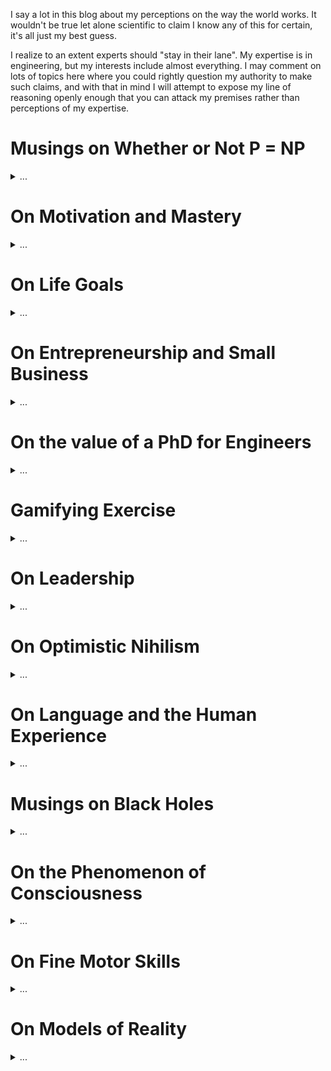 
I say a lot in this blog about my perceptions on the way the world works. It wouldn't be true let alone scientific to claim I know any of this for certain, it's all just my best guess.

I realize to an extent experts should "stay in their lane". My expertise is in engineering, but my interests include almost everything. I may comment on lots of topics here where you could rightly question my authority to make such claims, and with that in mind I will attempt to expose my line of reasoning openly enough that you can attack my premises rather than perceptions of my expertise.

# Musings on Whether or Not P = NP

<details>
<summary>
...
</summary>

If you ask [the profs of MIT 6.006](https://ocw.mit.edu/courses/electrical-engineering-and-computer-science/6-006-introduction-to-algorithms-fall-2011/lecture-videos/), any sane person would conjecture that P does not equal NP... So take my thoughts on this with a grain of salt.

In the 2015 version of MIT 6.006 posted online, the age old question of whether or not [P = NP](https://www.win.tue.nl/~gwoegi/P-versus-NP.htm) was discussed. Elsewhere in the class, the importance of reductions was discussed - that is, if we can reduce a problem of interest to us into an identical formulation as one that has already been solved, then our original problem is also solved. Then, with regards to the question of whether or not P = NP, he said this must be absurd because it is equivalent to the conjecture that we can construct some magical computing equipment that can pick the right guess on the first try every time. A "magic box", of sorts.

Now here's where I might be crazy - but isn't this exactly what quantum computers are doing? All answers are true and false simultaneously and the right answer is returned in a single operation. As I recall, this is the key advantage of quantum computing. So if that's the case, didn't we build the "magic box" to which Eric refers? This leads me to conjecture that if we can prove that P = NP is identical to the "magic box" problem, then we'll prove that (counterintuitively, and literally a million-dollar problem) P = NP.

ASA 12/1/2019
</details>

# On Motivation and Mastery

<details>
<summary>
...
</summary>

I've always been interested in what it takes to be proficient or expert in a topic. I found recently that "expert" is really just media-speak without well-defined meaning, but that aside we can improve our relative proficiency to be better than we were before, and we can measure that performance to verify our progress.

A few years ago, I read [The 4 Hour Work Week](https://www.youtube.com/watch?v=eUTDhLPpP9o) by Tim Ferriss. At the outset of my career, it posed a very refreshing look at how life might shake out given various career approaches in addition to the standard Nine-to-Five. I'm less interested in doing one thing extremely well than I am in doing many things very well. To that end, I really loved the [TED Talk on The First 20 Hours](https://www.youtube.com/watch?v=5MgBikgcWnY), which details the art of deconstruction and attaining some degree of mastery. I'm not sure if it's backed by unbiased research other than that of the presenter, but it certainly sounds good and there is merit to the 80/20 principle.

Josh Kaufman states that to learn:

* Decide exactly what you want to be able to do
* Get far enough along that you can start learning and self-correct
   * Definitely don't say "I'm going to read all these things first" - that's procrastination
* Remove barriers to practice, as this increases the likelihood of success

The first two points agree with some key takeaways from  [Turn the Ship Around](https://ti-pdf-uploads.s3.amazonaws.com/a2db0dfc-5ef0-4885-bc3c-d7ff27972c4a/pdf_output/English/118723063.pdf?AWSAccessKeyId=AKIAIQBOMCVUHTOT3DFQ&Expires=1578866811&Signature=bl7t0S78p%2B7qT6gf74dq6sak3Fg%3D) by David Marquet, and these points definitely satisfy all the requirements of motivation that you'll read elsewhere. Structure your living quarters to make things you want to do easier to do, and things you should avoid doing even harder to do. Example: if you want to watch less TV, don't have one in every room.

It's definitely all about practice. The question is "how much", and the answer in all cases is to deconstruct the task into simpler tasks, then practice those simpler tasks. You'll know how much to practice each element once you've deconstructed it into bite-sized chunks.

Here's an example: if you want to be a better storyteller, document stories you already know, catalogue them by effect (the one you intend for the audience), then practice each story and memorize the associated effect for that story. In the future when you want to tell a story that conveys a feeling or a certain message to an audience (say you're holding a meeting at work), you've already mastered the mechanics of telling the story and you know which ones are applicable - so just pull the canned story out of your mental library and go. You will instantly be perceived as a better storyteller.

Here's another example: you shouldn't "save articles for later" no matter how cool, interesting, or tempting. If you don't have the motivation or interest to read it right now, or if you don't have a specific time in mind as to when you'll get around to reading it, you're better off not letting it clutter up your bookmarks/favorites/open tabs in your browser. The reason for this is that there are lots of great things to read, and you'll find them all the time. Your curiosity will lead you to them at the appropriate times, and there is no reason to let yourself get overwhelmed by all the blog or book recommendations you made to your future-self. Read them or delete them - you will feel more free if you're anything like me.

So when it comes to motivation:

1. Have a reason
2. Visualize your goal
3. Have a plan
4. Take small steps
5. Don't compare yourself to others
6. Do not procrastinate
7. Previous mistakes are just test results that can be used to help you learn

But don't take my word for it - a closing note on mastery that I love to keep in mind when it comes to "internet research" (anything I want to know more about that's not the topic of formally peer-reviewed research), one thing I love to do is to search a topic on Google, ctrl+click (or command+click on Mac) all of the first 3 pages of Google results (which opens a new tab for each page in your browser) then search with different wording a few times and do the same thing until I have dozens of tabs open from various sources. Many results are dead-links or just poorly written, so once you close out all but the quality results, you'll find you can count on one hand the number of open tabs remaining. Then you can read those thoroughly. For any topic you can imagine, there is a ton of great content out there, and it can be hard to filter through the noise. This is how I attempt to, and is exactly how I learned a variety of technical topics and even topics I'm relaying here on this blog.

ASA 1/12/2020
</details>

# On Life Goals

<details>
<summary>
...
</summary>

Realize that at this point in my life I have a stable job, a Master's degree, an apartment, a fiancee, a dog, and while there are clearly more major life goals to accomplish, my notions of what I feel are important are vastly different than when (for example) I was graduating high school and had high ambition but low circumstantial stability. Based on this, I have every reason to believe that my perspectives and values will change again over time.

I find currently that my objectives are dominated by sustaining day-to-day stability as my fiancee and I try to maintain a positive trajectory for ourselves and our small family. (I don't think I should put that last word in quotes here because it's really a family, just not the house-and-kids kind).

With that context in mind, I started by accepting the fact that the finite-lifetime-phenomenon (as my friend and mentor Dr. Christopher Taudt over in Germany likes to call it) is very real. I can't do it all, though not for lack of trying. My typical mode of operation is to pick one thing, and work on it obsessively until I have achieved my mission, then go onto the next thing. It's like taking single-tasking to an extreme. I love getting entirely absorbed in what I'm working on. But I realize that this approach is an ideal that I can't sustain now that there are many battles I need to fight on a day-to-day basis, and I would rather keep all of these goals healthy rather than excel beyond all reason in a single one of them while others fall apart.

I started by going through many lists of adjectives that I wanted to consider myself, work towards, or be described as by others. The list I came up with included:

* Handsome
* Healthy
* Strong
* Stylish
* Creative
* Smart
* Present
* Sociable
* Positive
* Witty
* Worldly
* Interesting
* Organized
* Confident
* Dependable
* Adept
* Entrepreneurial
* Mature

Some of these are shallow and ill-defined. That's okay, because the goal is to make myself feel as though I'm moving in what I consider to be a better direction as a person, a fiance, an employee, and other areas relevant to my own life.

So the next thing to do is to map these objectives to things I can do that I perceive will move me closer to attaining these goals. Of course, the mapping I come up with is hardly scientific - though in the case of being mentally present and being positive, there is some research demonstrating the means selected will move me closer to my desired end.

This isn't unlike an approach Ben Franklin used when he wanted to improve his behavior. He kept a pocket notebook where he would evaluate how well he upheld his goals that day / week. My method is slightly different, where I work on specific tasks according to a schedule I've set for myself. These tasks are:

* Handsome --> Groom regularly
* Healthy --> Watch my diet
* Strong --> Exercise regularly
* Stylish --> Maintain wardrobe
* Creative --> Work on projects
* Smart --> Study regularly
* Present --> Meditate regularly (check out the Headspace app before you judge me on this please!)
* Sociable --> Participate in events
* Positive --> Gratitude journal
* Witty --> Practice jokes (look up humor simplified & demystified)
* Worldly --> Stay approximately up to date on some pop-culture and news topics
* Interesting --> Practice speaking with emphasis
* Organized --> Tidy up regularly (at home and at work)
* Confident --> Practice posture
* Dependable --> Keep going to work
* Adept --> Methodically approach new skills
* Entrepreneurial --> Maintain participation in small business interests
* Mature --> Don't judge, accept myself and others as we are today, recognize that I don't "know it all", be willing to change and welcome criticism, eliminate addictions (in my case, the habit of single-tasking), say no to myself and to others without hesitation, set goals, get to work, move forward, embrace self discipline, avoid complaining

I was able to schedule each of these tasks into a small weekly calendar. The calendar only lists the actions I intend to take, but I like to keep in mind that I am doing these things with more abstract goals in mind. I realize that I can't always keep the regularity in my schedule that I'd like, but I try to stay on track and it's okay if I falter some days. In addition, these objectives don't occupy my entire day, so there's plenty of room for me to do other things (like playing video games or taking the car to the shop or other emergent tasks). Lastly and most importantly I embrace optimistic nihilism (discussed in another post), so none of this makes me better or more whole than I would be if I didn't do it. I just want to do these things, mainly because I found over the course of my life so far that these types of tasks tend to result in me feeling happier. And that's more than enough reason to pursue them.

ASA 1/12/2020
</details>

# On Entrepreneurship and Small Business

<details>
<summary>
...
</summary>

I have tried a myriad of things to succeed in small business. It is extremely difficult. For a little bit of context, I have always considered myself a risk taker, technically competent, quick to learn, and all of the things that I assumed would make for a great entrepreneur. As of the time of this writing, I've made more money on lemonade sales as a kid than I have in any of my side gigs as an adult. Granted, my mom got me down to the strip district on weekends in the city of Pittsburgh where my little stand was pulling in over thirty bucks an hour after accounting for the cost of materials. Not bad for a snot-nosed kid, I think. I sold items on eBay, on Amazon, opened a stock trading account with ScotTrade for my mom (who never had traded stocks herself) and tinkered around with a thousand bucks I saved up in quarters up to age 16. These were all of the hallmarks of an entrepreneur, I believed.

But I got through my technical training in college and went into an engineering career, expecting that this would prepare me for the world of taking my product development ambitions solo and making a living through my own business. Everyone will tell you that the world is primed for people like this, and that you're writing your own check. I can attest to the fact that it's not that easy - not at all.

Circa 2018, I opened my first LLC, the Stronghold Homes Company. The aim of this business was to use a drop-shipping model to middle-man sales of home security equipment until I built up enough cash flow to invest in developing custom products of my own making. Even though I had a great brand and a document trail out the door for all the businesses that were willing to drop-ship on my company's behalf, and even though I had hundreds of products available on my website ranging from Tasers to pocket knives to bear spray, the business didn't come. I discovered the notion that "if you build it, they will come" does not apply on the internet. It is a vast ocean of data that, unlike my lemonade stand on prime real-estate in the city, simply didn't have the visibility. I didn't have the cash to invest in serious advertising outside of Google AdWords, and I didn't have the confidence that I could run the race to the bottom with other companies drop-shipping the same goods, and in two-days on Amazon no less. A trusted website where people don't hesitate to part with credit card information (for good reason, by the way). I realized that I would need to fight tooth and nail to get sales going for a smattering of other people's products I wasn't passionate about, and that there was no telling if I'd ever have the means to develop my own custom products. So I backed out and dissolved the company at the end of the year.

The following year, 2019, was the year I turned to software. After learning my lesson in supply-chain management in the previous annum, I realized that if I could develop products in which I could control the distribution, then the options were limitless in terms of what I could sell at the outset. I have formal training in software development and even work experience in it. But it is difficult to bootstrap enough cash to find a stable means to replace your day job.

Just a few months prior, a work associate told me about the SBIR program, or Small Business Innovation Research. It's a process in which all government agencies in the US are mandated to spend 3.5% of their research budget on small business research via grants and contracts, and a key goal of the program is to get budding small startups off the ground. It was awesome, and perfect for me. I opened a new LLC, Neurobi Company, with the mission of writing my first proposals and getting enough traction to launch into small business research.

I've never had an issue coming up with ideas - that was the easy part for me. And I had a lot of technical writing experience from my day job. Writing bids for the Department of Transportation and the National Science Foundation was straightforward, but as with all associations with the government, very slow-moving. After six months of proposal writing and six months of painful waiting games, I got word that yet again my request had not been recommended for funding. Don't get me wrong, I learned a lot about the SBIR program and I believe I am a better technical writer because of it, but the agonizingly slow movement of the program ran my company into the ground. I have all of my communications and documents from this experience. If anybody is interested enough to ask to see it, I would gladly open-source the materials so you can see the level of effort involved and what didn't work for me.

In the meanwhile, I started attending tech startup events around Pittsburgh. I met some very interesting entrepreneurs, heard stories of success then failure, failure then failure, and (very rarely) failure then success. I met some brilliant people who got their PhD's from MIT in robotics, took classes live and in person that I myself studied in the MOOC/OpenCourseWare environments when I'd self-study topics online, and literally knew some of my heroes first-hand. Even these people struggled to keep their businesses afloat. And if not them, what hope did I have? I know it's not as easy as "be technically competent, get your degree, innovate for the benefit of humanity, and prosper financially", but these people are having trouble putting food on the table for their families. I mean this was seriously disheartening for the fate of technically talented people who wanted to use their talents to the fullest, or even just do anything other than being an employee.

I met a guy at work around that time that was a mirror into my own future. He told me he spent his life setting him up to build gadgets, and it never, ever took off for him. He has two successful daughters, a stable job and a happy family life. The tradeoff was that he ended up leaving his passions behind to work a stable job - same place I'm at now. He's a great asset to the company, no doubt, but I think of this man as "the tinkerer that never was". He told me two pieces of advice that I've never forgot: first, you need to be able to write your ideas down. It's important, because you'll need it as a talking point - specifically what he had in mind was a business plan. He also said it's important to be a finisher - to see tasks through to the bitter end. And if you're not, you need to find somebody who is. He said this from his experience in always getting pulled away from what he was working on to investigate some new latest-and-greatest idea, which he felt ultimately was part of his downfall.

These ideas resonated with what I was hearing from the entrepreneurs downtown. At a panel discussion on Robotics and Artificial Intelligence Startups in Pittsburgh (spot on for what I was trying to do at the time), the idea that hit me the hardest was the notion of not trying to sell a solution to a problem nobody has. It was in this discussion that the gurus from industry shared their tales of woe from times they thought they had something seriously great only to realize they were commercial disasters. Honestly I'd have loved to even got far enough along to fail as hard as they have. But it motivated me to really meditate on what it means to fail fast, be agile, and get meaningful customer feedback (noting that "focus groups lie" in the opinion of one man on the panel - so be mindful of where you're getting your data).

Honestly this is where I am today. I haven't yet dissolved Neurobi, as I have yet more ideas brewing in the back of my mind.

After two full years of nothing but pain and financial loss, you'd think I should be broken and retire to the sweet relief of my day job. You'd be right - it is very comfortable in room 105. It is seriously tempting. The money is fine, the people are funny, the job is stable and the lifestyle is consistent with many of my life goals. Though this last year dealt a devastating blow to my motivation to pursue technical startups, I haven't quite yet shook off the vestiges of my ambitions. Make no mistake that it would be a lot easier for me to go to medical school or law school or just target being a technical manager at this point and make vastly more money on any of these paths. A lot of my friends I started with as engineers at this company out of college are making these very decisions and meeting great success. Is this right for me? Am I really only in it for the money? Parts of me say yes, but the innovator in my blood is screaming that something about this picture isn't right. Is diverting away from science and technology to these other paths really the best thing I can do to contribute to society in my finite lifetime? If not then why is there so much pain and resistance along the path of technical excellence? Have I not paid my dues? I know the answer to many of these questions, I just don't like the truth and I'm constantly meditating on ways to change this depressing reality that gravitates all technical talent away from the path of unique innovation. Until I come up with a solution to this most fundamentally flawed societal challenge, I have a lot more thinking to do.

ASA 1/12/2020
</details>

# On the value of a PhD for Engineers

<details>
<summary>
...
</summary>

You will hear from your profs that you need to get the PhD - they of course have a vested interest in feeding the education system. You will hear from your managers that the PhD is something you can do "if you want to" - but they aren't referring to your value to humanity so much as they're referring to "the person that works for them in this role". Your friends and family will have their own wildly varying opinions.

If you're in a situation like me, you have your M.S. in engineering, you have a great relationship with your thesis advisor, you have a full time job that pays more than graduate fellowships ever could, you have the ability to knock out your PhD in only 2 more years and already started (I have this timeline in writing), but to accomplish this it will cost you $10k out of pocket and even though it wouldn't actually devastate your current lifestyle, it is still a very serious time-commitment that may honestly be better spent with your fiancee and your dog.

You may already have formulated your own opinions at this point. "Just get it, you're so close!", or "it's a waste of your time, and you already said it won't get you promoted".

The real rub is that I consider myself a creative thinker and a problem solver. While some students who were 4.0 performers in undergrad struggled through the creative work that comes with graduate research (which undergrad does not prepare you for), I truly thrived and had a great experience. I want to have any reason that justifies making the PhD worthwhile - I love school and have a clear path forward. But I can't justify making major life decisions on a whim such as that. There needs to be an end goal.

I understand that medical doctors, lawyers, and other professions command high salaries with doctorate level degrees, and that it's simply not the case in technology fields (it's really good and gets a tad bit better with a PhD, don't get me wrong - but at the doctorate level, dollars per unit effort are high for them but close to zero in engineering). So I have to accept that in engineering, you don't get a PhD for money.

So what is a PhD for? Ultimately, you get a PhD to establish a publication record.

To establish a publication record... Why would you want to do that? The answer to that is that you wouldn't. It helps your profs because it makes their lab look better, more attractive for funding, and a host of other reasons that don't benefit the grad student as an individual. Furthermore, your work spills out into the public and improves society by sharing the fruits of your dedicated intellectual work with anyone willing to read it. This all sounds venerable, and from the perspective of the public, it is. It is valuable to everyone, except for the grad student. When it comes down to it, the grad student is eating ramen, spending late nights in the lab for little to no pay, their work is subject to getting shot down when funding or professors move on without them, publications in no sense move the student closer to graduation, yet you know the culture is "publish or perish". Where is the reward? If you want to go the route of your professors, you'll have the opportunity to get pushed around as a postdoc for some poorly defined amount of time following graduation until you hopefully make your way to the first rung of the career ladder at a university somewhere, anywhere you can find a job, late in life relative to an undergrad and with substantially less pay than if you climbed the career ladder intelligently up to that point. Or you could have gone into engineering after undergrad, your MS or your PhD with intentions of doing the best technical work only to realize that, technical managers and executive managers will always make 50% to 100% or more money than an equivalently educated engineer or scientist. Is that a problem? Absolutely not - it's the way the world works (see [Bureau of Labor Statistics](https://www.bls.gov/oes/current/oes_nat.htm#00-0000) for details). But it begs the question from the start of your education, what do *you* want?

For me, I realize that I'd love to have a PhD, but at my current standing in life I'm working for the money. I am very willing to bust my behind for the right amount of cash, which I define as the amount of money needed to achieve my life goals in a reasonable amount of time, which is a topic for a different post. I realize that I may find I'll disqualify myself from a lucrative opportunity that would only be available to me with a PhD. There's not a ton I can do about that, because based on best information available from this point in time looking forward, it appears I'll be much better off financially by pursuing the management path, changing careers, or succeeding in entrepreneurial endeavors (which I have worked diligently at since 2017 to no avail, but is also the topic of a different post).

For as much as I hate to say it, and my fiancee will tell you just how much I've gone back and forth with this, there is no incentive for me to get a PhD in engineering. Even though it would help my prof (who I really think is great) and would help society as the work spills into the public domain, the only person it won't help is me. And that's the bottom line. I'd love to be in a privileged enough position to say that I don't need to worry about my personal gain in all of this, but here I am.

What is the opportunity cost to society? Luckily I already started my research before backing out (seriously - it's on my transcript), so I know where I was headed. I was working on decentralized reinforcement learning to model and control clusters of dynamic systems. In layman's terms, think of it like robotic swarms or MicroBots from the Disney movie Big Hero 6.

I can't say for sure that my research or anyone else's will benefit society, but what I can say is that the more people can work on their passions, the more society will benefit. Someday, I hope that we restructure society such that the price is right on advanced technical work. As is the case with doctors and lawyers, something tells me that people won't stop working on what they love just because they're making "enough money", but with myself as an example I can guarantee that there are people out there who will stop working on what they love when the money is not there.

Even though I maintain a 4.0 GPA in grad school, this marks my last semester in my PhD. I hope I have a reason to come back.

ASA 12/31/2019
</details>

# Gamifying Exercise

<details>
<summary>
...
</summary>

I've been handling my workouts as a game, and it has been a blast so far. I have pages of notes as to why this is a reasonable approach, but to keep this post short I'll just explain the mechanics of the game:

1. Pick a set of exercises you believe to provide a full-body workout. This might not be perfect but do your best to capture biceps, back, triceps, chest, legs, shoulders, core. (I've itemized all the muscles in my body before and picked isolation exercises for each, but found it took too long. For practicality reasons, I cut way back). For me personally, I picked:
   1. Bench press (Barbell)
   2. Deadlift (Barbell)
   3. Curls (Dumbbell, one arm at a time)
   4. Front-Raises (Plate held with both hands)
   5. Military Press (Dumbbell, one arm at a time)
   6. Obliques (Dumbbell or plate, one arm at a time while standing)
   7. Run (Increments of 1 mile)

2. For each of these, I came up with a leveling system (like in a video game) as to how many reps at what weight would get me to the next level (or benchmark). Reps are added up over time like experience points
   1. Bench press
      * Complete "tutorial mode" after performing 1,000 reps at 135 lbs
      * 10,000 reps at 135 lbs gets me to level 9
      * 10,000 reps at 315 lbs gets me to level 99
   2. Deadlift
      * 10,000 reps at 135 lbs gets me to level 9
      * 10,000 reps at 315 lbs gets me to level 99
   3. Curls
      * 10,000 reps at 20 lbs earns me the benchmark Curls I
      * 10,000 reps at 25 lbs earns me the benchmark Curls II
      * I have yet to devise a mapping to what I consider level 99 in curls
   4. Front-Raises
      * 10,000 reps at 25 lbs earns me the benchmark Front Raises I
   5. Military Press
      * 10,000 reps at 20 lbs earns me the benchmark Military Press I
   6. Obliques
      * 10,000 reps at 35 lbs earns me the benchmark Obliques I
   7. Run
      * Starting from level 0, level up every 249 miles up to level 99 at 24,900
      * Go "the extra mile" to achieve benchmark Globe Trotter I (circumference of Earth is 24,901 miles)
      * Achieve benchmark Moonwalker at Globe Trotter IX (this is the distance to the moon at perigee) (Even for avid runners, this will take many years. But it's still a great goal!)

3. I picked the above for my own reasons. I believe that working out doesn't need to be difficult or mysterious and that reps at a given weight is sufficient to make real progress and measure it. The core premises are:
   1. Measurable progress is motivating
   2. Measuring progress should be as simple as possible so as not to distract from the goal
   3. While both are important, workout consistency is more valuable than optimality
   4. Fewer workouts risks less muscle coverage, yet increases likelihood of consistency
   5. Increasing weight implies progress
   6. Increasing weight prematurely risks injury
   7. Reps are the primary way to prepare yourself to increase weight without injury
   8. Too many reps at a time may risk injury, but is easily mitigated by self-regulation
   9. There is a number of reps at a given weight that if you do that many, you will feel prepared to increase the weight (10,000 is the number I picked where I feel confident enough to increase the weight without hesitation)
   10. The proposed leveling system is based on my notions of what it means to be strong, which is based anecdotally on the people that I have met combined with aggregate stats posted online and my own opinion. The level thresholds themselves are less important than the notion that you can make progress in a way that is easy to track and clearly rewards your efforts by increasing experience points (a.k.a. reps) and leveling-up
   11. People may disagree with the specifics of this methodology, but with bench as an example, I conjecture anyone would agree that if you accomplish 10,000 reps at a given weight you're ready to add a few pounds, and I further conjecture that if you accomplish 10,000 reps at a "high weight" (315 lbs for example), you'll perceive yourself to be "strong" or at least stronger than you were

ASA 1/1/2020

UPDATE 1/19/2020:
I had a recent discussion with a co-worker on an approach recommended (among many) by the famed Dr. Jim Stoppani. The notion is to increase your workout "volume", which is weight * reps * sets, or more specifically your workout density, which is workout volume divided by time. My co-worker is interested in applying the scientific method to his workout program, and so he is very happy with the fact that there are very few variables with this approach. The iron doesn't lie, he says - and I agree. I can't speak to whether or not my above approach is in any way optimal, but what I can say is that my approach removes the variables of sets and time. I measure only the total number of reps, tallying them up one-by-one, at a given weight. We'll see if it works (anecdotally, I have seen progress no doubt), but more importantly it makes the scientific method even easier to apply. We'll see if I can prove my own theory wrong. If that happens, I'll update this post. Until then, I hope you enjoy this approach as much as I've been!

</details>

# On Leadership

<details>
<summary>
...
</summary>

For the longest time, I considered myself to only ever be on the "technical track" as opposed to the "management track" at work. In my line of business, we are very engineer-heavy. Which I obviously personally think is great. The formula is: get a high GPA, get hired here as an engineer, choose your own adventure, retire as an engineer that's paid more than when you started or as a manager that's paid more than when your engineers ended. Aside from the allure of the money, which wasn't quite enough to persuade me to join the dark side, some of my friends started along the management track that I wouldn't necessarily have expected. So they're picking up insights and passing them to me as they go along, which has helped shape my perspective.

The most compelling sell was that a key function of (first-line) management is to help set the technical strategic direction of their unit. In the earliest stages of my career as an engineer, I had been plagued with the issue that (to my knowledge) all engineers who are just starting out are subjected to. The senior engineers assume that if you're younger than them, you're not in a position to make decisions. This is not a great attitude to say the least, and there's honestly not a ton of senior engineers that will treat you that way but it only takes a few bad apples to spoil the bunch.

Now that I'm mentoring new engineers to the company, I am making a conscientious effort to empower their decisions as they learn the ropes of the company. It's tempting to write people off and assume they're coming in Tabula Rasa - maybe it makes you feel experienced or in some way better - but aside from brushing your own ego, that's a contest nobody wins. Everyone has unique perspectives and knowledge that I can appreciate and benefit from, as long as I remain careful to keep myself humble to the fact that this will always remain true throughout my entire career.

Personally, I find that beginning with the end in mind is an absolute strong suit of mine. I've been told that engineers are passionate about completing their projects and doing a great job. Of course I am, but only if it's meeting some bottom line. I have no issue at all dropping a project that's 90% if we realized late-stage it's all of the sudden leading to a dead-end. The completionist in me is not as opinionated as the strategist.

After voicing an interest in going the management route, my boss recommended a great book to me that is relevant in many ways to our line of work. It's called [Turn the Ship Around](https://ti-pdf-uploads.s3.amazonaws.com/a2db0dfc-5ef0-4885-bc3c-d7ff27972c4a/pdf_output/English/118723063.pdf?AWSAccessKeyId=AKIAIQBOMCVUHTOT3DFQ&Expires=1578866811&Signature=bl7t0S78p%2B7qT6gf74dq6sak3Fg%3D), and a highly recommended read for managers and new engineers alike.

It hits my frustrations from my early career as an engineer straight on the head, and discusses:
1. The inherent frustrations that stem from the leader-follower approach to leadership
2. How to set up a working system that empowers the entire chain of command to do their best work
3. Why this isn't straightforward and the pressures that make it feel easier to just give up and go back to the leader-follower model
4. The benefits of persisting with an empowering approach

If you're an early stage engineer who has been exposed to the pain of the leader-follower model, just know that there are other ways, that there are reasons those methods probably haven't caught on at your place of work, and if you can understand the perspective of the people you're working with, there is always the hope that you can effectively build your case to all stakeholders for the design path you feel is right. If waiting for respect to arise as a natural consequence of your age and other people's unintentional cognitive bias isn't your style, I'd recommend you start preparing for your uphill battle by reading [Turn the Ship Around](https://ti-pdf-uploads.s3.amazonaws.com/a2db0dfc-5ef0-4885-bc3c-d7ff27972c4a/pdf_output/English/118723063.pdf?AWSAccessKeyId=AKIAIQBOMCVUHTOT3DFQ&Expires=1578866811&Signature=bl7t0S78p%2B7qT6gf74dq6sak3Fg%3D).

ASA 1/3/2020
</details>

# On Optimistic Nihilism

<details>
<summary>
...
</summary>

Here's a fun one. Outside of the privacy of my own blog, I don't tend to bring this up because everyone is entitled to their own beliefs. I hope the reader understands that I am not attempting to convince them of anything regarding their system of beliefs. If this topic is something you'd rather not discuss, I encourage you to skip this section. For those of you who are interested and/or won't judge me negatively or positively on the basis of my beliefs, please read on.

There was a time when humanity thought that the world was governed by a creator. As we began to understand the world, many observations previously attributed to the wrath of a higher power were replaced with answers that could withstand scientific scrutiny. Those that believe(d) in god(s) started to accept that answers of "how" trumped answers of "why", that the universe is indifferent, that motivation is a human concept, and that the place for god within the framework of logical human reasoning is an ever shrinking "gap".

In logic, any argument analogous to Russell's Teapot can't be proven wrong. Practically but not quite accurately speaking, "you can't prove a negative". The caveat to that is when you can set up an experiment where you test the entire universe of possibilities and can prove that if the thing you're looking for isn't in any of them, then it must be in none of them. But of course this is not possible, so it is not a testable hypothesis, so it is not scientific.

That being said, it is perfectly valid to conjecture that any manner of Russell's Teapots could live inside this untestable space, so if any believer approached me and clarified that their god is a god of the gaps, then I wouldn't even attempt to try and disprove them. Aside from the fact that I don't mind whatever they decide to believe, it's simply a debate that is impossible to settle.

Now, I personally don't conjecture the existence of anything that I don't have scientific evidence to support. There are many forms of evidence, but some evidence may have resulted from many possible explanations, while other forms of evidence can really only mean one of a few things. Furthermore, the "smoking gun" type of evidence needs to be repeatable and corroborate with other evidence that is also repeatable. I realize there are lots of questions we like to ask based on evidence we've collected that can't be proven in this way. I find that it is okay to realize that some answers that are really important to us are lost to the sands of time. We can do our best to try and wrap our heads around the most likely reason for this shroud or that empty tomb, but I find it is similarly okay to accept that there isn't sufficient evidence to test some hypotheses using the methods of science. Just like Russell's Teapot, if the test is impractical, it is not scientific, but that doesn't mean it is (or isn't) true.

With that in mind, we could conjecture the existence of a lot of things which don't have sufficient evidence to support. While valid, I find that there would be too much to mentally keep track of if I conjecture the existence of this and that, within the confines of "the gap".

To be specific, I would classify myself as an agnostic atheist. I find that there is a gap, that anything may or may not be inside, so I don't make arbitrary conjectures about what's inside. This is contrary to the "agnostic theist" who realizes that there is a gap, and speculates that god lives inside it. Both schools of thought are logically valid, so they shouldn't have any reason to argue. Any argument would be fruitless. And I won't here discuss the burden of proof, but if needed that is a key benefit of swaying toward the side of agnostic atheism.

More strongly, Stephen Hawking famously made a compelling argument that god is not needed to describe any natural phenomenon in all of space and across all of time, before or after, inside or out.

Note that he did make the claim that god does not exist, though his argument doesn't rely on it, and it's still logically valid to accept Hawking's argument while remaining an agnostic theist. It's just another one of those times where science yet again shrinks the gap in which god can logically live.

But to quote Neil deGrasse Tyson, saying that god is the answer closes doors to more questions, while acknowledging you don't know the answer opens them.

That's enough on the topic of belief. I think my stance is probably clear enough, and as with all ancient religions, as the remainder of religions continue to go the way of Zeus, I find that it is an interesting time to be alive. We get to witness the struggle of real people, smart people, attempting to cope with and resolve the fundamental incompatibility of science (the art of letting data speak for itself, and questioning every belief) and religion (the art of drawing conclusions with neither data nor question). It is painfully clear that there is no logical basis to conjecture the existence of god, and yet people remain who still believe. It is a fascinating platform to study the notion of "cultural momentum".

I'll wrap up the topic of my perception of the nature of our existence. We are living things (humans), made up of smaller living things (cells), made up of tiny things that are themselves not living (molecules), made up of tinier things that are themselves not living (atoms), made up of tinier things that are themselves not living (the particle zoo from the standard model of physics), that interact in ways that are prescriptive and work according to the standard model of physics. Work your way in reverse, back up the chain, and you'll find that the universe and everything in it (us included) is made up of tiny bits of nonliving things that follow the laws of physics. What makes us "alive"? Well let's start from how life began... stars built heavier atoms out of hydrogen, those atoms and randomly generated molecules distributed themselves throughout the universe including Earth, random interactions of atoms and molecules over long spans of time eventually created a wild bootstrapping process which was a molecule that was self organizing (not in a motivated way - just chemical interactions that were self organizing - bootstrapping processes aren't miraculous - every time you boot up your computer you're experiencing the phenomenon of similar behavior), this self organizing process snowballed into a single-celled organism, which itself is made up of nonliving molecules and is not imbued with anything special - we only call it alive in hindsight but it's not different than any other nonliving self organizing molecules that made it and we are not fundamentally different (in terms of "how alive" we are) compared to the single-cell organism that kicked off the chain of evolution that led to us. From the perspective of the universe, we are no more alive than a single-celled organism nor a rock. Some of the implications of this are that free will (in the standard sense) is not the way the world works. Depending on your views this may sound daft, but before you throw it out I recommend you read [Free Will by Sam Harris](https://www.google.com/url?sa=t&rct=j&q=&esrc=s&source=web&cd=1&cad=rja&uact=8&ved=2ahUKEwjRyZeW9_7mAhUPUt8KHRsqBToQFjAAegQIARAC&url=https%3A%2F%2Fwww.docdroid.net%2Ffile%2Fdownload%2F5ty6HuO%2Ffree-will-sam-harris.pdf&usg=AOvVaw21do3zHyZQz-cNuePPC1JK), in which I disagree with his political/social implications (because humans respond to feedback, including (albeit imperfectly) punishment) but I 100% agree with his notions on how we work.

So I don't identify as an agnostic atheist exactly, because going around telling people all the things you *don't believe in* is an odd thing to do. I classify myself as a nihilist, which I should define as the observation that motivation and meaning is not an inherent property of the universe. Now, that's a mega-bummer right? If nothing matters, what moves me on a day-to-day basis? Doesn't that mean I can just do awful things without fear of recourse? The answer is of course not. Aside from the fact that I have a heart, we all live within a society. If any individual in a society gets too far out of line, there will be consequences which vary by circumstance. The universe will never see your actions as good or bad, but the people around you will. We all act in our own rational self interest to some extent.

So if the universe doesn't see anything we do as good or bad, what's the point? This is an excellent question. There are plenty of great resources on nihilism that dive into this topic, but the weird part is that there is no point from the perspective of the universe. But from your perspective, and the people around you, there can be. You get to choose that, or not if you don't want to.

At this point, I'll inject my own agenda. Any nihilist who says anything beyond the aforementioned is imposing their own agenda. There is no reason from the perspective of the universe to take any action at all. In the worst cases, this means that if you decided to curl up and die, the universe would find it equally meaningless as being the first person to discover cure a major disease. Any action (or inaction) is equivalently meaningless, *HOWEVER* there is a key insight that I hope to convey which shapes my views on how to live my life. It ultimately leads to what [some people call positive or optimistic nihilism](https://www.google.com/url?sa=t&rct=j&q=&esrc=s&source=web&cd=1&cad=rja&uact=8&ved=2ahUKEwin687--f7mAhXyuFkKHQk1AowQwqsBMAB6BAgIEAQ&url=https%3A%2F%2Fwww.youtube.com%2Fwatch%3Fv%3DMBRqu0YOH14&usg=AOvVaw1t-ZYn8KW_uas6N9CQqdMU). The observation is that we are humans in human bodies living human lives - and over millenia your ancestors and mine have evolved to create the people you and I are today. We are not responsible for our physical configuration, and we are not responsible for what experiences lead to what emotional responses in our brains. But the one thing we do know is that we can interact with our environment to experiment with the things that make us feel "good" versus "bad". I am not suggesting doing things that are illegal - don't forget that you will inevitably interpret the ramifications of social consequence as "bad" if you catch the wrong attention. What I am suggesting is that we don't know exactly what or why certain behaviors, objectives, or actions will make us feel positive, but this is hard-coded into the nature-nurture interaction that shaped us into the people we are today. We don't control it, but we can experiment with it. And it is precisely this objective of discovering what makes me feel like a better human being that drives me to pursue awesome things. Even without "external guidance" it's literally who I am, and if you decide to take the same approach, I find it highly likely you'll discover it's who you are as well.

The last thing I want to mention is a list of some beautiful pieces of art that explore very important questions on the nature of things. Nobody's word should be taken as gospel, including mine. These pieces are just a few that come to mind that (depending on your personality type) can lead to some valuable meditations. Please try not to laugh these off - I am very serious that I found these extremely worthy of my attention.
* Parasyte: The Maxim (anime series)
* Attack on Titan (anime series)
* Cosmos: A Spacetime Odyssey (television series)
* Kurzgesagt's Existential Crisis Playlist (YouTube)
* Free Will by Sam Harris (book)
* [A Moral Case for Nihilism by Shane Fraser](https://areomagazine.com/2019/03/29/the-moral-case-for-nihilism/) (article)

ASA 1/12/2020
</details>

# On Language and the Human Experience

<details>
<summary>
...
</summary>

Remember the movie Interstellar (2014)? It was one of those awesome sci-fi movies about space travel that carefully treads the line between fiction and modern physics. This movie had it all, at least until "that part" when Anne Hathaway goes off on a tangent about how love is something we can perceive and is the only thing that can transcend the boundaries of space and time. If I were a movie critic I'd like to think I'd have thrown a tomato at the big screen during the premiere at the exact instant those words were uttered. At the time I remember hoping it was just a metaphor or something, but as I recall, it wasn't the backward propagation of gravitational waves through time that saved the day (an awesome and modern concept presented in the movie), but love. Damn you Hollywood - this is why we can't have nice things.

But this scene got me thinking about exactly what might have struck a nerve with me when I saw it. I think it boils down to the observation that precision of language is extremely important to me (where possible). Search the word "love" in the dictionary and you'll find an enumeration of equally vague definitions. (Except when "love" means a score of zero in tennis, which I find to be satisfyingly precise). Love can mean just about anything, but unfortunately for Interstellar, a physical force is not one of them.

I'm not trying to invalidate human emotion. We can agree that biological responses in the human body are very real - they're the result of electrochemical processes we can't control. These processes affect our sensorimotor cortex as physical sensation and/or muscle response (shaky hands, for instance). We use the small set of describing words we call "emotions" (love among them) in an attempt to categorize salient symptoms of an extremely complex process. But there is a distinct difference. I'm confident that given a complete description of the configuration of all the particles that make "you", there is enough information encoded to accurately determine what you're experiencing as "emotion". However, given a description of your emotional state, the reverse is definitely not possible.

Now I'm not the kind of guy to say that all language *must be* precise - quite the opposite actually. It's neither valid nor practical to assume that Boolean logic is "the right" view of the world. There is such a thing as being in-between "true" and "false". This gray-area is captured by fuzzy logic - a field of study where the degree of truth can be quantified. The classic example to compare Boolean to fuzzy logic is answering the question "is it warm out?". This is a valid question. It doesn't even feel right to apply Boolean logic in this case - if it's 50 degrees Fahrenheit you might call it warm, but at some point you need to say it's no longer warm. Are you really going to say with 100% confidence that 50 degrees is warm but 49.99 degrees is 100% not? Fuzzy logic lets you do things like interpolate smoothly between the ranges of "hot" and "cold" - so when you're asked yes-or-no questions like "is it warm", you have an additional yet critical piece of information that lets you quantify how certain you are of your answer at that temperature (presumably you'd be close to 50% certain at 50 degrees, in this scenario).

The important thing to remember in all of this is that discussing abstract topics relevant to our day-to-day experience can be much more complex than it might seem at first glance. The way we apply language to abstract scenarios is inherently informationally lossy - there is a 100% guarantee that some fraction of the information you wish to convey will be impossible to communicate fully. Our feelings and experiences are subject to a chaotic feedback loop of electrochemistry well beyond our ability to control, and well beyond our ability to use words to describe precisely. This doesn't invalidate our experience, and it doesn't cheapen the meaning behind our discussions. But it's good to keep in mind that buried beneath our words is a layer of ambiguity that we can't avoid. When it matters most, we should do our best to try to understand one another's underlying message, and the best way for us to try to move in the right direction is to understand the mechanics of language, logic, and ourselves.

ASA 1/14/2020
</details>

# Musings on Black Holes

<details>
<summary>
...
</summary>

Always a fun topic. If you open any book that dives into special and general relativity, you'll find that the fun problems encountered are all about counterintuitive yet non-contradictory implications of such phenomena. Among the classics I recall include astronauts zipping through space near light-speed communicating over radio, lightning strikes on train tracks, and [fitting a 100' ladder in a 30' barn with the doors closed](https://en.wikipedia.org/wiki/Ladder_paradox). I won't go into the details - but the key is that what we think will happen based on our everyday experience is not what actually happens. The math supports this, and so do our measurements.

On the topic of black holes, let's start with a quick genesis story. First, a star grows over the course of its lifetime, and eventually may explode in a supernova which blows away all of the electron clouds in all of its atoms leaving only the nuclei behind, forming a neutron star. As a side note, an electron cloud relative to the size of the nucleus of an atom is huge - like if a grain of sand placed in the center of a football field represented a nucleus, the electron cloud would occupy the entire stadium surrounding it. So with all of the electron clouds blown away, and similarly all of the protons blown away due to repulsive forces of like-charges increasing the closer they get to one-another, only the neutrons are left behind. Hence, that city-sized glowing white ball left behind that we call a neutron star is so dense, a teaspoon of the material on earth would weigh the same as any one of our tallest mountains. But the neutron star is now subject to both the overwhelming attractive force of gravity coupled with the repulsive strong nuclear force, which keeps the neutron star from collapsing any further, [until enough matter is added that gravity overwhelms the strong nuclear force and the neutron star collapses again](https://en.wikipedia.org/wiki/Black_hole#Formation_and_evolution)! This leaves behind a black hole.

We can see them, we can measure them, and there are a lot of physicists and mathematicians more qualified than I to explore the nature of them. [Leonard Susskind](https://en.wikipedia.org/wiki/Leonard_Susskind) is one of the leading researchers on the topic, and has commented that in recent years physicists have started converging on the notion that the phenomenon of entanglement is key to our understanding the tie that binds relativity to quantum mechanics, and that black holes themselves are both highly relativistic and highly quantum mechanical in their behavior.

When I first read about black holes, and the notion of the [Schwarzschild Radius](https://en.wikipedia.org/wiki/Schwarzschild_radius) was brought up, it seemed to make perfect sense. The more massive the black hole is, the bigger it appears to us when we look up at the night sky. Ever seen the movie Interstellar? There is a scene where they are on a planet with high gravity relative to earth, where every hour spent there means 7 hours passed on earth. Black holes take this to the extreme. Specifically, the Schwarzschild Radius (a.k.a. the surface of a black hole a.k.a. the *"event horizon"*) is the radius from the center of a black hole at which any time spent there equates to the passage of infinite time on earth (or anywhere else in the universe). So the radius refers to a "center", which begs the question, what's inside? The way I understand it, pop-physics is a fan of the notion that a singularity lives inside, where all the matter from the neutron star and anything else unlucky enough to be sucked inside has been crushed into an infinitesimally small point, ne'er to escape. But the only problem with these interpretations is that they are misleading (to say the least) and, in my estimation, not accurate models of reality.

I suspect that what we see as the "edge" of a black hole, a.k.a. the Schwarzschild Radius, is actually the "singularity" itself. But how could we "look at" a one-dimensional object? The counterintuitive aspect is that we look at the universe as a place where we can plot everything on graphing paper. If we try to do this but the axes on our paper are labeled as "one tick equals one unit of distance", we've already lost. That is the world according to Euclidean geometry. It applies in most cases we experience in day-to-day life, but we're talking about a black hole here - we know it bends spacetime as strongly as is physically possible for any object in the universe. Is it reasonable to assume that the matter from the neutron star is actually crushed into some unknowable etherspace that is inaccessible to us, living in a realm where our math is so broken that we have no hope of speculating on what's going on between the Schwarzschild Radius and this hypothetical singularity? Singularities take many forms in math - there is not just one kind. I have no doubt that a singularity is an appropriate model in this case, but I speculate that what we're actually seeing at the Schwarzschild Radius *is identically equal to what we should consider the center of the black hole*. This would essentially be the scenario where the neutron star's collapse deformed spacetime so strongly, that the effects manifested themselves as a "growing object" to us when in fact it is collapsing. This would mean that the notion of "inside a black hole" no longer applies - that there is no boundary inside which matter / energy / information can get lost inside, that this notion was just misleading due to a trick on our eyes and a loaded gun in the way we talked about interpretations of our equations. Everything is still right there - the matter - the energy - [the information all "spread out" along what we perceive as the surface. And there is growing support for this lattermost idea](https://en.wikipedia.org/wiki/Black_hole_information_paradox). So what do I think would happen if a particle (with mass) were dropped above a black hole and left to fall straight at it? Just like in the [ladder paradox](https://en.wikipedia.org/wiki/Ladder_paradox) (mentioned earlier), you can't collide with something that becomes infinitesimally small as you start to approach it closer and closer to lightspeed (as will invariably occur due to the gravitational effects of the black hole). Of course, the particle you drop could easily interact with all the other junk in tight orbit around the black hole, as all of the neutron star debris would lie (orbit) just above the event horizon. But what then would happen if you launched a photon (a massless particle) directly at a black hole? To a photon, the universe looks flat. To a photon, time doesn't exist. Everything moves through spacetime at a constant rate. If something moves through space as fast as possible, it's not moving through time, and vice versa. With that in mind, the black hole yet again is infinitesimally small from the perspective of the photon. It can't collide with something that occupies zero space.

So the big thought here is that black holes are a trick on the eyes and the fragility of our language (including those used for interpretations of our math), that the reason people realized recently that all the information lives on the surface of a black hole is because the same is true for all the matter and energy nearby, that black holes don't eat things, just flatten them.

A slightly more recent thought of mine has to do with the Higgs Boson, the quantum foam, and the energy imparted on incoming particles. Based on my above musings, as particles approach the event horizon, they gain energy by converting gravitational potential energy to kinetic energy. And in [the quantum foam permeating all of space](https://en.wikipedia.org/wiki/Quantum_foam), are there compounding effects happening locally that result in non-negligible yet random and unexpected additions or subtractions of matter? Even neutrons are comprised of members of the [particle zoo](https://en.wikipedia.org/wiki/Particle_zoo). Will the energy imparted by a black hole necessarily tear apart the particles that approach it? In the standard model of physics, we hypothesize that the Higgs Boson, when attached to other particles, imbues those particles with the property of "mass". Is there enough energy to rip out any or all of the Higgs Bosons? Then what happens to the particles now that they are massless? Do behave as photons would in the vicinity of the black hole? They wouldn't have mass, but even photons are influenced by gravity so these would be as well - but this makes the notion of escape straightforward. But wouldn't this imply that black holes are just breaking down matter into fundamental particles and spitting them back out into space? Including Higgs Bosons? Wouldn't this mean that Higgs particles are just getting shot out into space from black holes? How do free Higgs particles interact with matter? Could massive amounts of free Higgs particles zipping through space in all directions from a black hole help shed insight on what we currently refer to as the effects of "dark matter"? I'd speculate that free mass-imbuing particles zipping about the universe thanks to the massive recycling bins we call black holes would have some serious and relevant implications on this problem, but of course this is all speculation and we're not even close to these latter topics yet.

ASA 1/19/2020
</details>

# On the Phenomenon of Consciousness

<details>
<summary>
...
</summary>

Note: still working on this post! Please check back later to see the latest major revision.

There is so much fuss about science not understanding "what consciousness is". I don't personally see what there is to explain. Maybe it's my training in AI and neural networks, but I find the same explanation as applies to neural nets satisfying as an explanation of the mechanism behind consciousness. You'll find in my post on Optimistic Nihilism that I find free will to be "an illusion of sorts", but I've left the details to that post if you're interested.

That said, our eyes feed a convolutional neural net known as our optic nerve that goes straight to our brains, which behaves as a neural network that then optimizes the network (learns) and takes action (due to the state of the network as it stands plus the current sensory data) in a way that is one-to-one (if randomness is not inherent in our universe), or one-to-few (if randomness is inherent - but no otherworldly forces beyond gravity/electromagnetism/strong and weak nuclear forces apply). Consciousness is the experience of a neural net in action. It's happening, we can't control it, we're not even technically observing it, it just "is".

In all cases, science replaces questions of "why" with questions of "how". I won't go into detail on this here, but Neil deGrasse Tyson is an advocate of this - so if you poke around online (or watch Cosmos: a Spacetime Odyssey) you'll likely come across his thoughts on the topic.

We don't need a "why" to explain consciousness. We see it manifest in neural networks we build ourselves. We can explore it, we can characterize it, but for some reason when it comes to ourselves, we're hesitant to acknowledge that it applies to us, too.

I hate to say that it's not rocket science here - [optical illusions](https://en.wikipedia.org/wiki/Optical_illusion) trick our brains just as [we can trick the "eyes" of convolutional neural nets by exploiting how they work](https://medium.com/@ageitgey/machine-learning-is-fun-part-8-how-to-intentionally-trick-neural-networks-b55da32b7196). We overlearn, then just like [just like neural nets](https://www.analyticsvidhya.com/blog/2018/04/fundamentals-deep-learning-regularization-techniques/) (see early stopping), [we get better with practice then eventually a little worse](https://bulletproofmusician.com/why-practicing-more-can-lead-to-worse-performance/).

Don't get me wrong, I want consciousness to be a magical and special thing as much as the next person - that would make me feel pretty good and very empowered - but it's not the way we operate. And the interesting point here is that this perspective is testable! It opens up a world of potential interactions that could either shoot down or bolster my theory. So please, if we talk about this together in the future, let's do our best to refrain from what we feel is the case or what we'd like to be the case, and simply look at the facts. If you bring evidence that consciousness is anything other than a byproduct of a physical process governed purely by the laws of physics as we know them, I will be glad to take a look.

The other day my little sis commented that humans are the only creatures to cry due to emotions, specifically sadness. I don't know where she heard that, but she went on to say "cats can cry, but they discovered it's not because they're sad". Who are they again? We evolved from a common origin - sure all animals are different but what reason does anyone have to believe that the mechanism behind other functioning mammalian brains (or anything with a neural network - a jellyfish for instance) is "fundamentally different" from how a human brain operates? I'm not saying that behaviors and capacities aren't vastly different - I'm sure they are - but the basic process is the same. Neural nets are an appropriate model. We know that neural nets with fewer neurons, generally speaking, aren't as capable as those with more. This is true in computer science, and [we observe the same thing in animals](https://en.wikipedia.org/wiki/List_of_animals_by_number_of_neurons#/media/File:Brain_size_comparison_-_Cerebral_cortex_neurons_(billions).png) (the image shown accounts for the fact that most of an elephant's neurons are used for sensorimotor functions - so they're not being used for thinking. This roughly aligns with our thoughts on relative intelligence in animals - which is particularly difficult to assess and highly subjective to our own perspectives and biases as humans. Not that we can avoid it, but it's worth acknowledging). Why do humans feel the need to be "special" in some magical way, relative to other animals? Why does our experience have to negate the complexity in the experience of other animals? I don't think it needs to - our perspective is skewed when we look at the world this way, and it prevents us from coming up with testable hypotheses. You can't know the internal experience of this crying cat my sister mentioned any more than the internal experience of the person sitting next to you right now. *Unless* we acknowledge that we operate the same way, that we function as neural nets, and that we can analyze the inputs, outputs, and processing of our brains conceptually identically to the way we do so for neural nets, and we can leverage the insights to design outcomes accordingly. Regardless of the ethics of such an experiment (which I don't advocate because as yet it would be highly invasive), I am more than just suggesting that it can be done. And if you want to, you could use such data to potentially prove me wrong.

ASA 1/19/2020
</details>

# On Fine Motor Skills

<details>
<summary>
...
</summary>

Note: still working on this post! Please check back later to see the latest major revision.

Recently I played an awesome video game - Spider Man for the PlayStation 4. The mobility system in the game is extremely difficult to get the hang of. It took me a day of play to evaluate whether or not I wanted to try to beat it at all on the basis of the fact that I fumbled around New York City like a madman in a costume for the first few hours.

One of the achievements in the game is to complete "benchmarks", which are basically "do this maneuver X number of times to level up". I started into the benchmarks as a means to improve my ability to do that one highly specific maneuver. One by one, I quickly learned how to do each maneuver skillfully, and was web-slinging around NYC like a true superhero. It was a very fun experience. But the one thing that stuck with me was those benchmark stats. In some cases, I was tasked with doing the same maneuver 500 times, in others 5,000, and in others 25,000. I wondered what motivated these figures? Games these days are backed by extensive user data. I didn't know where these figures came from, but I knew that by the time I completed the benchmark I was a wizard at the task.

As a means to improve my fine motor skills, I have been using these figures to improve my skills. It is why I picked 10,000 reps in my exercise program blog post, and I intend to apply it to other areas of my life. I am now of the impression that practice can be decomposed into a "number of repetitions, with good form".

There are articles floating around online that it takes 1,000 repetitions of a good habit to replace a bad one when it comes to motor skills. Other resources warn of the performance losses of overtraining. Yet others suggest performance gains by slightly changing the conditions in which you practice your fine motor skills.

But all of this speaks to how our brains function as neural nets (which I covered in a blog post on consciousness), and we can leverage this to supercharge our ability to learn new tasks, or to improve on old ones.

When it comes to responsiveness in the moment, outside of the context of learning (on time intervals faster than we tend to learn, I mean), I find feedback control theory to be an appropriate and even informative model for our behavior. Back when I played soccer as a kid, coach used to tell me to think two-steps ahead of the other guy. I didn't quite get that at the time. Recently I was playing Super Mario 64 with my fiancee - as we played the game I found some difficulties making Mario move the way I intended. It's almost like he's on ice. That's when I realized I have always treated games and sports as though I were a reactive feedback control system, like PID. I found while I was playing that if I just watched Mario and tried to respond to how he responded to my control stick gestures, I would repeatedly mess-up when I was trying to do anything that required precise motion (the likes of which would keep Mario from falling to his doom and my frustration). I hardly think this is a novel thought looking back, but the moment I attempted to apply Model Predictive Control (MPC) type-thinking, I had much more success! As I controlled Mario, I consistently modeled in my head what I thought his motions would be like (with high precision over the course of a second or two out from my current position), and I would move the control stick with the expectation that he was already moving the way I expected (adjusting as needed if he veered too far off course). It was only a subtle psychological shift, but it works for advanced industrial process control and it worked for me. My fiancee and I 100%'ed the game faster than ever before. And I personally thank the notion of applying MPC to how I approached the game, but others might rather think of this as staying two-steps ahead. Whichever way you prefer think about it, I highly recommend you give it a try.

ASA 1/19/2020
</details>

# On Models of Reality

<details>
<summary>
...
</summary>

Note: still working on this post! Please check back later to see the latest major revision.

The salient points I intend to put into blog-form here are:

* Whether or not randomness is an inherent property of the universe
   * We don't have access to sufficient information to know the difference
      * Since processes can be chaotic, it is critical to have perfect information if you want to predict the future with any accuracy
      * Our brains have a limited amount of storage, whereas the universe has infinite detail, so regardless of whether or not the universe behaves deterministically, it is impossible for us to know that. So it is not a useful model
   * Probabilistic models help us quantify either case in a useful way
   * It is impossible for us to know the nature of a thing. Whether we're talking philosophically, or information-theoretically, it is impossible to "know" a thing is what you think it is.
      * I don't mean to cast doubt on the notion of an objective reality that exists independently of us in the sense that it doesn't require us to exist in order for it to exist and behave as it behaves. But it is important to acknowlednowlegsdge our limitations, and that accepting even something as basic as this requires a logical-leap. I acknowledge that I'm accepting this as an axiom, and I'm more than okay with that.
      * To the extent that we acknowledge our understanding is fundamentally limited to, at best, imperfect knowledge, it's important to understand that anything we think we know is a byproduct of our own individual models of reality. 
         * The way we think the world works impacts our interpretations of what we see
            * This is just the notion that the sensory inputs into our eyes - the raw input of light is real - but it is impossible to get around the fact that this light is processed by our brain, which is an impassable boundary when it comes to how certain we can be about what we think we see. This is true for all sensory inputs.
         * There is no way around this - if we want to change our interpretations, we might need to consider revising our mental models
         * Some mental models are useful, which typically means they have excellent predictive power
            * Some people argue that predictive power is not the only important aspect of a mental model - but typically those people are after something that models simply aren't meant to do - which is to get us closer to absolute truth
            * I then argue that predictive power is the only viable metric, because we've already gone over the futility of seeking absolute truths (even though interactions with them are of course possible based on my accepted axiom)
            * The rule is to "never fall in love with a model". So no matter how satisfyingly close we get to modeling reality, we must always acknowledge that our models of reality are not equal to reality itself
            * *YOU CAN SKIP THE NEXT FEW LINES - I discuss religion, though it's not critical to bring it up here - this is a spoiler alert in case this is an uncomfortable point of discussion for you*
            * When it comes to matters of religion v science, I use this as a logical foundation as to why it is equally appropriate to be an agnostic-theist as it is to be an agnostic-atheist
               * But based on my discussion on not being able to know absolute truths, and only being interested in models that offer improved predictive power, I think it makes sense for me personally to fall on the agnostic-atheist side of the spectrum
                  * Unless evidence were presented in support, it's impossible to rule out conjectures of existence - though the burden of proof is on those who make the conjecture - but for this discussion, the only thing that matters to me is that I can't disprove the existence of any or all deities, but many of them come with rulebooks that don't offer predictive power, and thus I don't feel compelled to select one over the other (or any at all), and so my models of reality (where I am consciously aware of them) all derive from science alone.

ASA 1/20/2020
</details>

<!--

Post on my preferred folder hierarchy, how it helps me keep track of the tasks I've performed, how it makes my learning and growth traceable
comment on my RAID-1 memory mirror tool - and how it supplements my imperfect memory. And technically, as pattern recognition devices with finite memory, and subject to all kinds of psychological oddities, I'd like to think that even if I felt my memory were particularly good, I'd take care to keep detailed, organized, and easily accessible records.

-->